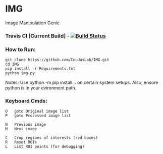 # IMG #
Image Manipulation Genie

### Travis CI [Current Build] - [![Build Status](https://travis-ci.org/CnuUasLab/IMG.svg?branch=master)](https://travis-ci.org/CnuUasLab/IMG)

### How to Run: ###
```
git clone https://github.com/CnuUasLab/IMG.git
cd IMG
pip install -r Requirements.txt
python img.py
```

Notes:
Use python -m pip install... on certain system setups.
Also, ensure python is in your evironment path.

### Keyboard Cmds: ###
```
O   goto Original image list
P   goto Processed image list

N   Previous image
M   Next image

C   Crop regions of interests (red boxes)
R   Reset ROIs
L   List ROI points (for debugging)
```